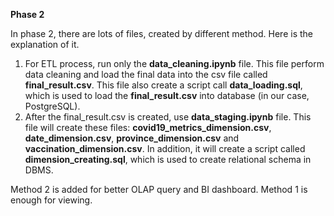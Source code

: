 **Phase 2**

In phase 2, there are lots of files, created by different method. Here is the explanation of it.
  1.  For ETL process, run only the **data_cleaning.ipynb** file. This file perform data cleaning and load the final data into the csv file called **final_result.csv**.
        This file also create a script call **data_loading.sql**, which is used to load the **final_result.csv** into database (in our case, PostgreSQL). 
  2.  After the final_result.csv is created, use **data_staging.ipynb** file. This file will create these files:
       **covid19_metrics_dimension.csv**, **date_dimension.csv**, **province_dimension.csv** and **vaccination_dimension.csv**.
       In addition, it will create a script called **dimension_creating.sql**, which is used to create relational schema in DBMS.
  
  Method 2 is added for better OLAP query and BI dashboard. Method 1 is enough for viewing. 
